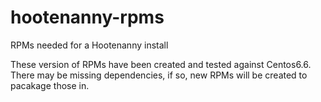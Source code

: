 # hootenanny-rpms
RPMs needed for a Hootenanny install

These version of RPMs have been created and tested against Centos6.6.  There may be missing dependencies, if so, new RPMs will be created to pacakage those in.